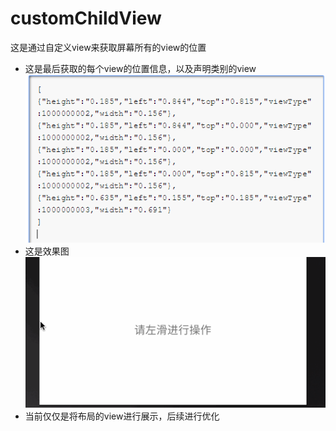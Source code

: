# customChildView
这是通过自定义view来获取屏幕所有的view的位置



- 这是最后获取的每个view的位置信息，以及声明类别的view
 ![ 界面](image/view_state.png)
- 这是效果图
 ![ 界面](image/testScreen.gif)
- 当前仅仅是将布局的view进行展示，后续进行优化

